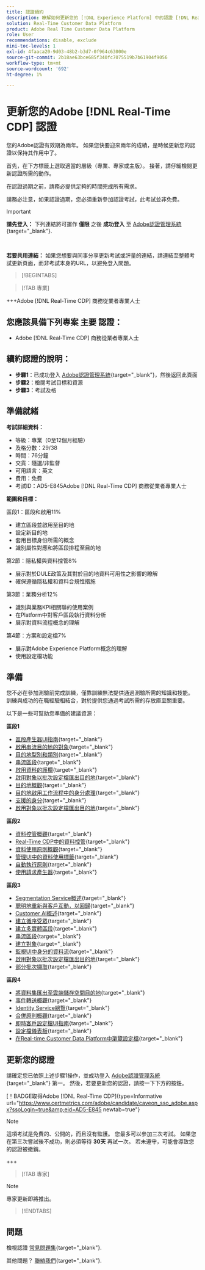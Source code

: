 ```yaml
---
title: 認證續約
description: 瞭解如何更新您的 [!DNL Experience Platform] 中的認證 [!DNL Real-Time Customer Data Platform].
solution: Real-Time Customer Data Platform
product: Adobe Real Time Customer Data Platform
role: User
recommendations: disable, exclude
mini-toc-levels: 1
exl-id: 4faaca20-9d03-48b2-b3d7-0f964c63000e
source-git-commit: 2b18ae63bce685f340fc7075519b7b61904f9056
workflow-type: tm+mt
source-wordcount: '692'
ht-degree: 1%

---
```


# 更新您的Adobe [!DNL Real-Time CDP] 認證

您的Adobe認證有效期為兩年。 如果您快要迎來兩年的成績，是時候更新您的認證以保持其作用中了。

首先，在下方標籤上選取適當的層級（專業、專家或主版）。 接著，請仔細檢閱更新認證所需的動作。

在認證過期之前，請務必提供足夠的時間完成所有需求。

請務必注意，如果認證過期，您必須重新參加認證考試，此考試並非免費。

>[!IMPORTANT]
>
>**請先登入：** 下列連結將可運作 **僅限** 之後 **成功登入** 至 [Adobe認證管理系統](https://www.certmetrics.com/adobe){target="_blank"}.
>
><br>
>
>**若要共用連結：** 如果您想要與同事分享更新考試或評量的連結，請連結至整體考試更新頁面，而非考試本身的URL，以避免登入問題。

>[!BEGINTABS]

>[!TAB 專業]

+++Adobe [!DNL Real-Time CDP] 商務從業者專業人士

## 您應該具備下列專案 **主要** 認證：

* Adobe [!DNL Real-Time CDP] 商務從業者專業人士

## 續約認證的說明：

* **步驟1**：已成功登入 [Adobe認證管理系統](https://www.certmetrics.com/adobe){target="_blank"}，然後返回此頁面
* **步驟2**：檢閱考試目標和資源
* **步驟3**：考試及格

## 準備就緒

**考試詳細資料：**

* 等級：專業（0至12個月經驗）
* 及格分數：29/38
* 時間：76分鐘
* 交貨：隨選/非監督
* 可用語言：英文
* 費用：免費
* 考試ID：AD5-E845Adobe [!DNL Real-Time CDP] 商務從業者專業人士

**範圍和目標：**

區段1：區段和啟用11%

* 建立區段並啟用至目的地
* 設定新目的地
* 套用目標身份所需的概念
* 識別屬性對應和將區段排程至目的地

第2節：隱私權與資料控管8%

* 展示對於DULE政策及其對於目的地資料可用性之影響的瞭解
* 確保遵循隱私權和資料合規性措施

第3節：業務分析12%

* 識別與業務KPI相關聯的使用案例
* 在Platform中對客戶區段執行資料分析
* 展示對資料流程概念的理解

第4節：方案和設定檔7%

* 展示對Adobe Experience Platform概念的理解
* 使用設定檔功能

## 準備

您不必在參加測驗前完成訓練，僅靠訓練無法提供通過測驗所需的知識和技能。 訓練與成功的在職經驗相結合，對於提供您通過考試所需的存放庫至關重要。

以下是一些可幫助您準備的建議資源：

**區段1**

* [區段產生器UI指南](https://experienceleague.adobe.com/docs/experience-platform/segmentation/ui/segment-builder.html){target="_blank"}
* [啟用串流目的地的對象](https://experienceleague.adobe.com/docs/experience-platform/destinations/ui/activate/activate-segment-streaming-destinations.html){target="_blank"}
* [目的地型別和類別](https://experienceleague.adobe.com/docs/experience-platform/destinations/destination-types.html){target="_blank"}
* [串流區段](https://experienceleague.adobe.com/docs/experience-platform/segmentation/ui/streaming-segmentation.html){target="_blank"}
* [啟用資料的護欄](https://experienceleague.adobe.com/docs/experience-platform/destinations/guardrails.html){target="_blank"}
* [啟用對象以批次設定檔匯出目的地](https://experienceleague.adobe.com/docs/experience-platform/destinations/ui/activate/activate-batch-profile-destinations.html){target="_blank"}
* [目的地概觀](https://experienceleague.adobe.com/docs/experience-platform/destinations/home.html?lang=zh-Hant){target="_blank"}
* [目的地啟用工作流程中的身分處理](https://experienceleague.adobe.com/docs/experience-platform/destinations/how-destinations-work/identity-handling.html){target="_blank"}
* [支援的身分](https://experienceleague.adobe.com/docs/experience-platform/destinations/catalog/social/facebook.html#supported-identities){target="_blank"}
* [啟用對象以批次設定檔匯出目的地](https://experienceleague.adobe.com/docs/experience-platform/destinations/ui/activate/activate-batch-profile-destinations.html){target="_blank"}

**區段2**

* [資料控管概觀](https://experienceleague.adobe.com/docs/experience-platform/data-governance/home.html?lang=zh-Hant){target="_blank"}
* [Real-Time CDP中的資料控管](https://experienceleague.adobe.com/docs/experience-platform/rtcdp/privacy/data-governance-overview.html){target="_blank"}
* [資料使用原則概觀](https://experienceleague.adobe.com/docs/experience-platform/data-governance/policies/overview.html?lang=zh-Hant){target="_blank"}
* [管理UI中的資料使用標籤](https://experienceleague.adobe.com/docs/experience-platform/data-governance/labels/user-guide.html?lang=zh-Hant){target="_blank"}
* [自動執行原則](https://experienceleague.adobe.com/docs/experience-platform/data-governance/enforcement/auto-enforcement.html){target="_blank"}
* [使用請求產生器](https://experienceleague.adobe.com/docs/experience-platform/privacy/ui/user-guide.html?lang=zh-Hant#request-builder){target="_blank"}

**區段3**

* [Segmentation Service概述](https://experienceleague.adobe.com/docs/experience-platform/segmentation/home.html?lang=zh-Hant){target="_blank"}
* [聰明地重新與客戶互動，以回歸](https://experienceleague.adobe.com/docs/experience-platform/rtcdp/use-cases/personalization-insights-engagement/intelligent-re-engagement.html){target="_blank"}
* [Customer AI概述](https://experienceleague.adobe.com/docs/experience-platform/intelligent-services/customer-ai/overview.html){target="_blank"}
* [建立循序受眾](https://experienceleague.adobe.com/docs/platform-learn/tutorials/audiences/create-sequential-audiences.html){target="_blank"}
* [建立多實體區段](https://experienceleague.adobe.com/docs/platform-learn/getting-started-for-data-architects-and-data-engineers/build-segments.html?lang=en#build-a-multi-entity-segment){target="_blank"}
* [串流區段](https://experienceleague.adobe.com/docs/experience-platform/segmentation/ui/streaming-segmentation.html){target="_blank"}
* [建立對象](https://experienceleague.adobe.com/docs/platform-learn/tutorials/audiences/create-audiences.html){target="_blank"}
* [監視UI中身分的資料流](https://experienceleague.adobe.com/docs/experience-platform/dataflows/ui/monitor-identities.html){target="_blank"}
* [啟用對象以批次設定檔匯出目的地](https://experienceleague.adobe.com/docs/experience-platform/destinations/ui/activate/activate-batch-profile-destinations.html){target="_blank"}
* [部分批次擷取](https://experienceleague.adobe.com/docs/experience-platform/ingestion/batch/partial.html){target="_blank"}

**區段4**

* [將資料集匯出至雲端儲存空間目的地](https://experienceleague.adobe.com/docs/experience-platform/destinations/ui/activate/export-datasets.html){target="_blank"}
* [事件轉送概觀](https://experienceleague.adobe.com/docs/experience-platform/tags/event-forwarding/overview.html){target="_blank"}
* [Identity Service總覽](https://experienceleague.adobe.com/docs/experience-platform/identity/home.html?lang=zh-Hant){target="_blank"}
* [合併原則概觀](https://experienceleague.adobe.com/docs/experience-platform/profile/merge-policies/overview.html){target="_blank"}
* [即時客戶設定檔UI指南](https://experienceleague.adobe.com/docs/experience-platform/profile/ui/user-guide.html?lang=zh-Hant){target="_blank"}
* [設定檔儀表板](https://experienceleague.adobe.com/docs/experience-platform/dashboards/guides/profiles.html){target="_blank"}
* [在Real-time Customer Data Platform中瀏覽設定檔](https://experienceleague.adobe.com/docs/experience-platform/rtcdp/profile/profile-browse.html){target="_blank"}

## 更新您的認證

請確定您已依照上述步驟1操作，並成功登入 [Adobe認證管理系統](https://www.certmetrics.com/adobe){target="_blank"} 第一。 然後，若要更新您的認證，請按一下下方的按鈕。

[！BADGE取得Adobe [!DNL Real-Time CDP]{type=Informative url="https://www.certmetrics.com/adobe/candidate/caveon_sso_adobe.aspx?ssoLogin=true&amp;eid=AD5-E845 newtab=true"}

>[!NOTE]
>
>這項考試是免費的、公開的，而且沒有監護。 您最多可以參加三次考試。 如果您在第三次嘗試後不成功，則必須等待 **30天** 再試一次。 若未遵守，可能會導致您的認證被撤銷。

+++

>[!TAB 專家]

>[!NOTE]
>
>專家更新即將推出。

>[!ENDTABS]

## 問題

檢視認證 [常見問題集](https://experienceleague.adobe.com/docs/certification/certification/faq.html){target="_blank"}.

其他問題？ [聯絡我們](mailto:certif@adobe.com){target="_blank"}.
